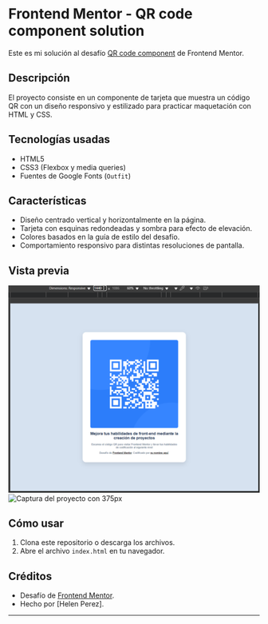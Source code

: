 # Frontend Mentor - QR code component solution

Este es mi solución al desafío [QR code component](https://www.frontendmentor.io/challenges/qr-code-component-iux_sIO_H) de Frontend Mentor.

## Descripción

El proyecto consiste en un componente de tarjeta que muestra un código QR con un diseño responsivo y estilizado para practicar maquetación con HTML y CSS.

## Tecnologías usadas

- HTML5
- CSS3 (Flexbox y media queries)
- Fuentes de Google Fonts (`Outfit`)

## Características

- Diseño centrado vertical y horizontalmente en la página.
- Tarjeta con esquinas redondeadas y sombra para efecto de elevación.
- Colores basados en la guía de estilo del desafío.
- Comportamiento responsivo para distintas resoluciones de pantalla.

## Vista previa

![Captura del proyecto con 1440px](./images/capt_1440px.png)
![Captura del proyecto con 375px](./images/capt_375.png)

## Cómo usar

1. Clona este repositorio o descarga los archivos.
2. Abre el archivo `index.html` en tu navegador.

## Créditos

- Desafío de [Frontend Mentor](https://www.frontendmentor.io).
- Hecho por [Helen Perez].

---

